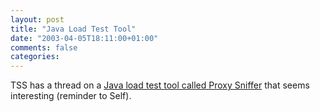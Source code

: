 ```yaml
---
layout: post
title: "Java Load Test Tool"
date: "2003-04-05T18:11:00+01:00"
comments: false
categories: 
---
```


<p>TSS has a thread on a <a href="http://www.theserverside.com/home/thread.jsp?thread_id=18682" title="Java load test tool Proxy Sniffer released">Java load test tool called Proxy Sniffer</a> that seems interesting (reminder to Self).</p>

